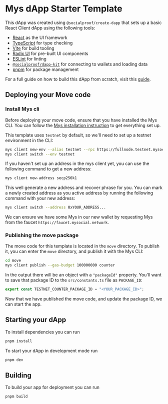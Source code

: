 # Mys dApp Starter Template

This dApp was created using `@socialproof/create-dapp` that sets up a basic React
Client dApp using the following tools:

- [React](https://react.dev/) as the UI framework
- [TypeScript](https://www.typescriptlang.org/) for type checking
- [Vite](https://vitejs.dev/) for build tooling
- [Radix UI](https://www.radix-ui.com/) for pre-built UI components
- [ESLint](https://eslint.org/) for linting
- [`@socialproof/dapp-kit`](https://sdk.mysocial.network/dapp-kit) for connecting to
  wallets and loading data
- [pnpm](https://pnpm.io/) for package management

For a full guide on how to build this dApp from scratch, visit this
[guide](http://docs.mysocial.network/guides/developer/app-examples/e2e-counter#frontend).

## Deploying your Move code

### Install Mys cli

Before deploying your move code, ensure that you have installed the Mys CLI. You
can follow the [Mys installation instruction](https://docs.mysocial.network/build/install)
to get everything set up.

This template uses `testnet` by default, so we'll need to set up a testnet
environment in the CLI:

```bash
mys client new-env --alias testnet --rpc https://fullnode.testnet.mysocial.network443
mys client switch --env testnet
```

If you haven't set up an address in the mys client yet, you can use the
following command to get a new address:

```bash
mys client new-address secp256k1
```

This well generate a new address and recover phrase for you. You can mark a
newly created address as you active address by running the following command
with your new address:

```bash
mys client switch --address 0xYOUR_ADDRESS...
```

We can ensure we have some Mys in our new wallet by requesting Mys from the
faucet `https://faucet.mysocial.network`.

### Publishing the move package

The move code for this template is located in the `move` directory. To publish
it, you can enter the `move` directory, and publish it with the Mys CLI:

```bash
cd move
mys client publish --gas-budget 100000000 counter
```

In the output there will be an object with a `"packageId"` property. You'll want
to save that package ID to the `src/constants.ts` file as `PACKAGE_ID`:

```ts
export const TESTNET_COUNTER_PACKAGE_ID = "<YOUR_PACKAGE_ID>";
```

Now that we have published the move code, and update the package ID, we can
start the app.

## Starting your dApp

To install dependencies you can run

```bash
pnpm install
```

To start your dApp in development mode run

```bash
pnpm dev
```

## Building

To build your app for deployment you can run

```bash
pnpm build
```
